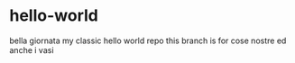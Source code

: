 # hello-world
bella giornata
my classic hello world repo
this branch is for cose nostre
ed anche i vasi
